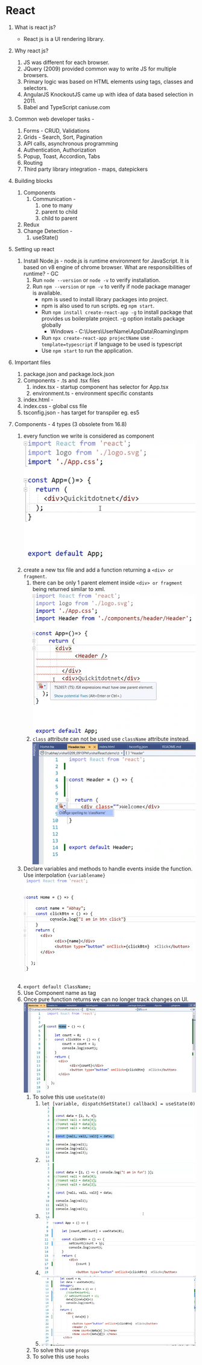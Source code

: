 # React

1. What is react js?
    * React js is a UI rendering library.

2. Why react js?
   1. JS was different for each browser.
   2. JQuery (2009) provided common way to write JS for multiple browsers.
   3. Primary logic was based on HTML elements using tags, classes and selectors.
   4. AngularJS KnockoutJS came up with idea of data based selection in 2011.
   5. Babel and TypeScript caniuse.com

3. Common web developer tasks -
   1. Forms  - CRUD, Validations
   2. Grids - Search, Sort, Pagination
   3. API calls, asynchronous programming
   4. Authentication, Authorization
   5. Popup, Toast, Accordion, Tabs
   6. Routing
   7. Third party library integration - maps, datepickers

4. Building blocks
   1. Components
      1. Communication -
         1. one to many
         2. parent to child
         3. child to parent
   2. Redux
   3. Change Detection -
        1. useState()

5. Setting up react
    1. Install Node.js - node.js is runtime environment for JavaScript. It is based on v8 engine of chrome browser. What are responsibilities of runtime? - GC
       1. Run `node --version` or `node -v` to verify installation.
       2. Run `npm --version` or `npm -v` to verify if node package manager is available.
          * npm is used to install library packages into project.
          * npm is also used to run scripts. eg `npm start`.
          * Run `npm install create-react-app -g` to install package that provides us boilerplate project. -g option installs package globally
            * Windows - C:\Users\UserName\AppData\Roaming\npm
          * Run `npx create-react-app projectName` use `-template=typescript` if language to be used is typescript
          * Use `npm start` to run the application.

6. Important files
   1. package.json and package.lock.json
   2. Components - .ts and .tsx files
      1. index.tsx - startup component has selector for App.tsx
      2. environment.ts - environment specific constants
   3. index.html -  
   4. index.css - global css file
   5. tsconfig.json - has target for transpiler eg. es5

7. Components - 4 types (3 obsolete from 16.8)
   1. every function we write is considered as component
   ![component](./images/Component.png)
   2. create a new tsx file and add a function returning a `<div> or fragment`.
      1. there can be only 1 parent element inside `<div> or fragment` being returned similar to xml.
      ![xml](./images/xml.png)
      2. `class` attribute can not be used use `className` attribute instead. ![classname](./images/classname.png)
   3. Declare variables and methods to handle events inside the function. Use interpolation `{variablename}` ![closure](./images/closure.png)
   4. `export default ClassName;`
   5. Use Component name as tag
   6. Once pure function returns we can no longer track changes on UI. ![purefunc](images/pure-func.png)
      1. To solve this use `useState(0)`
         1. `let [variable, dispatchSetState() callback] = useState(0)`
         2. ![arrayassignment](images/arrayassignment.png)
         3. ![arrassign](images/arrassign.png)
         4. ![usestate](./images/usestate.png)
         5. ![usestate2](./images/usestate2.png)
      2. To solve this use `props`
      3. To solve this use `hooks`